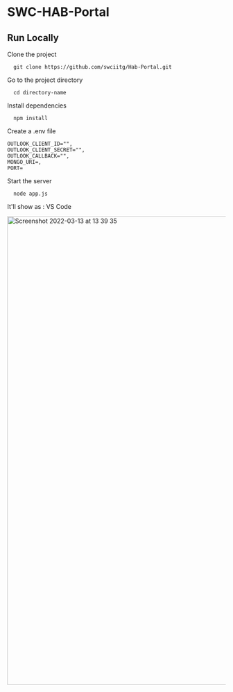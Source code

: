 
# SWC-HAB-Portal

## Run Locally

Clone the project
```
  git clone https://github.com/swciitg/Hab-Portal.git
```
Go to the project directory
```
  cd directory-name
```
Install dependencies
```
  npm install
```
Create a .env file
```
OUTLOOK_CLIENT_ID="",
OUTLOOK_CLIENT_SECRET="",
OUTLOOK_CALLBACK="",
MONGO_URI=,
PORT=
```
Start the server
```
  node app.js
```

It'll show as :
VS Code

<img width="1080" alt="Screenshot 2022-03-13 at 13 39 35" src="https://user-images.githubusercontent.com/77069304/158051056-4e0e78e9-1064-49e5-b9f1-5ccc8aa3fb40.png">

